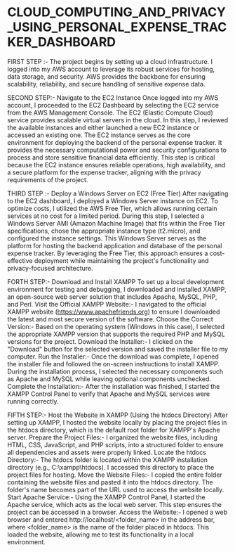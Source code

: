 # CLOUD_COMPUTING_AND_PRIVACY_USING_PERSONAL_EXPENSE_TRACKER_DASHBOARD
FIRST STEP :-
The project begins by setting up a cloud infrastructure. I logged into my AWS account to leverage its robust services for hosting, data storage, and security. AWS provides the backbone for ensuring scalability, reliability, and secure handling of sensitive expense data.

SECOND STEP:-
Navigate to the EC2 Instance
Once logged into my AWS account, I proceeded to the EC2 Dashboard by selecting the EC2 service from the AWS Management Console. The EC2 (Elastic Compute Cloud) service provides scalable virtual servers in the cloud.
In this step, I reviewed the available instances and either launched a new EC2 instance or accessed an existing one. The EC2 instance serves as the core environment for deploying the backend of the personal expense tracker. It provides the necessary computational power and security configurations to process and store sensitive financial data efficiently.
This step is critical because the EC2 instance ensures reliable operations, high availability, and a secure platform for the expense tracker, aligning with the privacy requirements of the project.

THIRD STEP :-
Deploy a Windows Server on EC2 (Free Tier)
After navigating to the EC2 dashboard, I deployed a Windows Server instance on EC2. To optimize costs, I utilized the AWS Free Tier, which allows running certain services at no cost for a limited period.
During this step, I selected a Windows Server AMI (Amazon Machine Image) that fits within the Free Tier specifications, chose the appropriate instance type (t2.micro), and configured the instance settings. This Windows Server serves as the platform for hosting the backend application and database of the personal expense tracker.
By leveraging the Free Tier, this approach ensures a cost-effective deployment while maintaining the project's functionality and privacy-focused architecture.

FORTH STEP:-
Download and Install XAMPP
To set up a local development environment for testing and debugging, I downloaded and installed XAMPP, an open-source web server solution that includes Apache, MySQL, PHP, and Perl.
Visit the Official XAMPP Website:-
I navigated to the official XAMPP website (https://www.apachefriends.org) to ensure I downloaded the latest and most secure version of the software.
Choose the Correct Version:-
Based on the operating system (Windows in this case), I selected the appropriate XAMPP version that supports the required PHP and MySQL versions for the project.
Download the Installer:-
I clicked on the "Download" button for the selected version and saved the installer file to my computer.
Run the Installer:-
Once the download was complete, I opened the installer file and followed the on-screen instructions to install XAMPP. During the installation process, I selected the necessary components such as Apache and MySQL while leaving optional components unchecked.
Complete the Installation:-
After the installation was finished, I started the XAMPP Control Panel to verify that Apache and MySQL services were running correctly.

FIFTH STEP:-
Host the Website in XAMPP (Using the htdocs Directory)
After setting up XAMPP, I hosted the website locally by placing the project files in the htdocs directory, which is the default root folder for XAMPP's Apache server.
Prepare the Project Files:-
I organized the website files, including HTML, CSS, JavaScript, and PHP scripts, into a structured folder to ensure all dependencies and assets were properly linked.
Locate the htdocs Directory:-
The htdocs folder is located within the XAMPP installation directory (e.g., C:\xampp\htdocs). I accessed this directory to place the project files for hosting.
Move the Website Files:-
I copied the entire folder containing the website files and pasted it into the htdocs directory. The folder's name becomes part of the URL used to access the website locally.
Start Apache Service:-
Using the XAMPP Control Panel, I started the Apache service, which acts as the local web server. This step ensures the project can be accessed in a browser.
Access the Website:-
I opened a web browser and entered http://localhost/<folder_name> in the address bar, where <folder_name> is the name of the folder placed in htdocs. This loaded the website, allowing me to test its functionality in a local environment.
